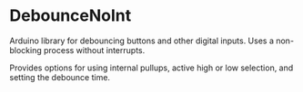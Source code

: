 # DebounceNoInt

Arduino library for debouncing buttons and other digital inputs. Uses a non-blocking process without interrupts.

Provides options for using internal pullups, active high or low selection, and setting the debounce time.

